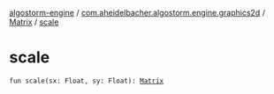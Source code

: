 [algostorm-engine](../../index.md) / [com.aheidelbacher.algostorm.engine.graphics2d](../index.md) / [Matrix](index.md) / [scale](.)

# scale

`fun scale(sx: Float, sy: Float): `[`Matrix`](index.md)